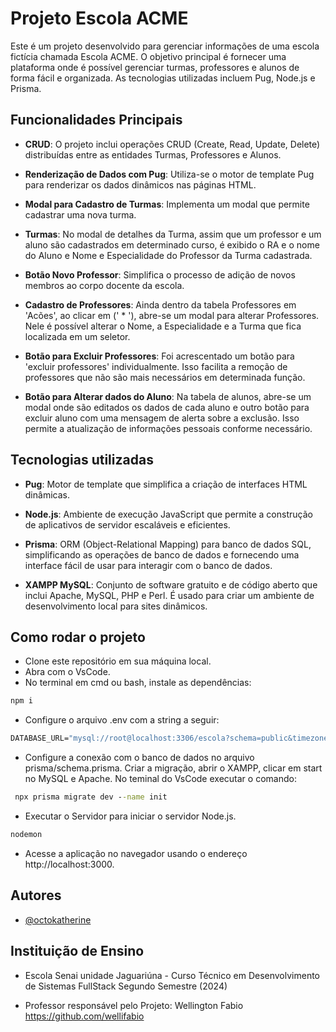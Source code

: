 
# Projeto Escola ACME

Este é um projeto desenvolvido para gerenciar informações de uma escola fictícia chamada Escola ACME. O objetivo principal é fornecer uma plataforma onde é possível gerenciar turmas,
professores e alunos de forma fácil e organizada. As tecnologias utilizadas incluem Pug, Node.js e Prisma.


## Funcionalidades Principais

- **CRUD**: O projeto inclui operações CRUD (Create, Read, Update, Delete) distribuídas entre as entidades Turmas, Professores e Alunos.

- **Renderização de Dados com Pug**: Utiliza-se o motor de template Pug para renderizar os dados dinâmicos nas páginas HTML. 

- **Modal para Cadastro de Turmas**: Implementa um modal que permite cadastrar uma nova turma.

- **Turmas**: No modal de detalhes da Turma, assim que um professor e um aluno são cadastrados em determinado curso, é exibido o RA e o nome do Aluno e Nome e Especialidade do Professor da Turma cadastrada.

- **Botão Novo Professor**: Simplifica o processo de adição de novos membros ao corpo docente da escola.

- **Cadastro de Professores**: Ainda dentro da tabela Professores em 'Acões', ao clicar em (' * '), abre-se um modal para alterar Professores. Nele é possível alterar o Nome, a Especialidade e a Turma que fica localizada em um seletor. 

- **Botão para Excluir Professores**: Foi acrescentado um botão para 'excluir professores' individualmente. Isso facilita a remoção de professores que não são mais necessários em determinada função.

- **Botão para Alterar dados do Aluno**: Na tabela de alunos, abre-se um modal onde são editados os dados de cada aluno e outro botão para excluir aluno com uma mensagem de alerta sobre a exclusão. Isso permite a atualização de informações pessoais conforme necessário.



## Tecnologias utilizadas


- **Pug**: Motor de template que simplifica a criação de interfaces HTML dinâmicas.

- **Node.js**: Ambiente de execução JavaScript que permite a construção de aplicativos de servidor escaláveis e eficientes.

- **Prisma**: ORM (Object-Relational Mapping) para banco de dados SQL, simplificando as operações de banco de dados e fornecendo uma interface fácil de usar para interagir com o banco de dados. 

- **XAMPP MySQL**: Conjunto de software gratuito e de código aberto que inclui Apache, MySQL, PHP e Perl. É usado para criar um ambiente de desenvolvimento local para sites dinâmicos.

## Como rodar o projeto

- Clone este repositório em sua máquina local.
- Abra com o VsCode.
- No terminal em cmd ou bash, instale as dependências:

```cmd
npm i
```

- Configure o arquivo .env com a string a seguir:

```cmd
DATABASE_URL="mysql://root@localhost:3306/escola?schema=public&timezone=UTC"
```

- Configure a conexão com o banco de dados no arquivo prisma/schema.prisma. Criar a migração, abrir o XAMPP, clicar em start no MySQL e Apache. No teminal do VsCode executar o comando:

```cmd
 npx prisma migrate dev --name init
```

 - Executar o Servidor para iniciar o servidor Node.js.

 ```cmd
 nodemon
 ```

 - Acesse a aplicação no navegador usando o endereço http://localhost:3000. 




## Autores

- [@octokatherine](https://www.github.com/Carla-coder)


## Instituição de Ensino

- Escola Senai unidade Jaguariúna - Curso Técnico em Desenvolvimento de Sistemas FullStack  Segundo Semestre (2024)

- Professor responsável pelo Projeto: Wellington Fabio https://github.com/wellifabio